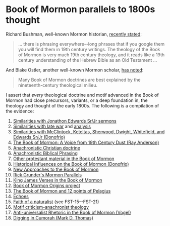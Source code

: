
# Book of Mormon parallels to 1800s thought

Richard Bushman, well-known Mormon historian, [recently stated](https://docs.google.com/viewer?url=https://github.com/faenrandir/a_careful_examination/raw/49dfa3ec8b053e283fcd0643764907e3ccdf112c/documents/book_of_mormon/richard_bushman_on_nineteenth_century_theology_in_bom.pdf):

> ... there is phrasing everywhere--long phrases that if you google them you will find them in 19th century writings.  The theology of the Book of Mormon is very much 19th century theology, and it reads like a 19th century understanding of the Hebrew Bible as an Old Testament ...

And Blake Ostler, another well-known Mormon scholar, [has noted](https://www.dialoguejournal.com/wp-content/uploads/sbi/articles/Dialogue_V20N01_68.pdf):

> Many Book of Mormon doctrines are best explained by the nineteenth-century theological milieu.

I assert that _every_ theological doctrine and motif advanced in the Book of Mormon had close precursors, variants, or a deep foundation in, the theology and thought of the early 1800s.  The following is a compilation of the evidence:

1. [Similarities with Jonathon Edwards Sr/Jr sermons](https://imgur.com/a/q2AcO)
1. [Similarities with late war](https://wordtreefoundation.github.io/thelatewar/) and [analysis](http://www.patheos.com/blogs/faithpromotingrumor/2013/10/the-book-of-mormon-and-the-late-war-direct-literary-dependence/)
1. [Similarities with McClintock, Keteltas, Sherwood, Dwight, Whitefield, and Edwards Sr/Jr (Donofrio)](http://www.mormonthink.com/influences.htm#part3)
1. [The Book of Mormon: A Voice from 19th Century Dust (Ray Anderson)](http://www.exmormonfoundation.org/files/BookofMormon07.PDF)
1. [Anachronistic Christian doctrine](http://www.churchistrue.com/blog/anachronistic-christian-doctrine-in-book-of-mormon/)
1. [Anachronistic Biblical Phrasing](https://www.reddit.com/r/exmormon/comments/1q1tmt/a_couple_more_anachronistic_quotations_in_the/)
1. [Other protestant material in the Book of Mormon](https://www.reddit.com/r/mormon/comments/3uvrl5/nineteenthcentury_protestant_material_in_the_book/)
1. [Historical Influences on the Book of Mormon (Donofrio)](http://www.mormonthink.com/influences.htm#part2)
1. [New Approaches to the Book of Mormon](http://signaturebookslibrary.org/new-approaches-to-the-book-of-mormon/)
1. [Rick Grunder's Mormon Parallels](http://www.rickgrunder.com/parallels.htm)
1. [King James Verses in the Book of Mormon](http://bookofmormondepot.com/kjv-verses/)
1. [Book of Mormon Origins project](https://www.bookofmormonorigins.com/)
1. [The Book of Mormon and 12 points of Pelagius](https://docs.google.com/viewer?url=https://github.com/faenrandir/a_careful_examination/raw/dfdd066be4aff52545bda25f16246f5ae9e648b8/documents/book_of_mormon/the_bom_and_the_twelve_points_of_pelagius.pdf)
1. [Echoes](https://docs.google.com/viewer?url=https://github.com/faenrandir/a_careful_examination/raw/dfdd066be4aff52545bda25f16246f5ae9e648b8/documents/book_of_mormon/echoes/echos_of_1800s.pdf)
1. [Faith of a naturalist](https://mormonbandwagon.com/bwv549/faith-naturalist-response-faith-science-teacher-questions/) (see FST-15--FST-21)
1. [Motif criticism-anachronist theology](https://mormonmemo.com/key-topics/book-of-mormon/#Part+4)
1. [Anti-universalist Rhetoric in the Book of Mormon (Vogel)](https://www.youtube.com/watch?v=wm7t7pNUWAM)
1. [Digging in Cumorah (Mark D. Thomas)](http://signaturebookslibrary.org/digging-in-cumorah/)
